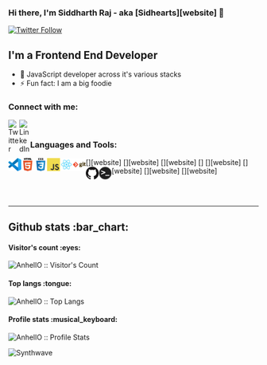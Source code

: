 ### Hi there, I'm Siddharth Raj - aka [Sidhearts][website] 👋

[![Twitter Follow](https://img.shields.io/twitter/follow/sidhearts26?color=1DA1F2&logo=twitter&style=for-the-badge)](https://twitter.com/sidhearts26)

## I'm a Frontend End Developer


- 🌱 JavaScript developer across it's various stacks
- ⚡ Fun fact: I am a big foodie

### Connect with me:

[<img align="left" alt="Twitter" width="22px" src="https://cdn.jsdelivr.net/npm/simple-icons@v3/icons/twitter.svg" />][twitter]
[<img align="left" alt="LinkedIn" width="22px" src="https://cdn.jsdelivr.net/npm/simple-icons@v3/icons/linkedin.svg" />][linkedin]

<br />

### Languages and Tools:

[<img align="left" alt="Visual Studio Code" width="26px" src="https://raw.githubusercontent.com/github/explore/80688e429a7d4ef2fca1e82350fe8e3517d3494d/topics/visual-studio-code/visual-studio-code.png" />][website]
[<img align="left" alt="HTML5" width="26px" src="https://raw.githubusercontent.com/github/explore/80688e429a7d4ef2fca1e82350fe8e3517d3494d/topics/html/html.png" />][website]
[<img align="left" alt="CSS3" width="26px" src="https://raw.githubusercontent.com/github/explore/80688e429a7d4ef2fca1e82350fe8e3517d3494d/topics/css/css.png" />][website]
[<img align="left" alt="JavaScript" width="26px" src="https://raw.githubusercontent.com/github/explore/80688e429a7d4ef2fca1e82350fe8e3517d3494d/topics/javascript/javascript.png" />]
[<img align="left" alt="React" width="26px" src="https://raw.githubusercontent.com/github/explore/80688e429a7d4ef2fca1e82350fe8e3517d3494d/topics/react/react.png" />][website]
[<img align="left" alt="Git" width="26px" src="https://raw.githubusercontent.com/github/explore/80688e429a7d4ef2fca1e82350fe8e3517d3494d/topics/git/git.png" />][website]
[<img align="left" alt="GitHub" width="26px" src="https://raw.githubusercontent.com/github/explore/78df643247d429f6cc873026c0622819ad797942/topics/github/github.png" />][website]
[<img align="left" alt="Terminal" width="26px" src="https://raw.githubusercontent.com/github/explore/80688e429a7d4ef2fca1e82350fe8e3517d3494d/topics/terminal/terminal.png" />][website]

<br />
<br />

---
  
<h2 align="left">Github stats :bar_chart:</h2>

<h4 align="left">Visitor's count :eyes:</h4>

<p align="left"><img src="https://profile-counter.glitch.me/{sidhearts}/count.svg" alt="AnhellO :: Visitor's Count" /></p>

<h4 align="left">Top langs :tongue:</h4>

<p align="left"><img src="https://github-readme-stats.vercel.app/api/top-langs/?username=sidhearts&langs_count=10&theme=tokyonight&layout=compact" alt="AnhellO :: Top Langs" /></p>

<h4 align="left">Profile stats :musical_keyboard:</h4>

<p align="left"><img src="https://github-readme-stats.vercel.app/api?username=sidhearts&show_icons=true&theme=synthwave" alt="AnhellO :: Profile Stats" /></p>

<p align="left"><img src="https://thumbs.gfycat.com/GoodnaturedFondGaur-size_restricted.gif" alt="Synthwave" height="300" width="500"></p>

[twitter]: https://twitter.com/sidhearts26
[linkedin]: https://linkedin.com/in/siddharth-raj-439164179
